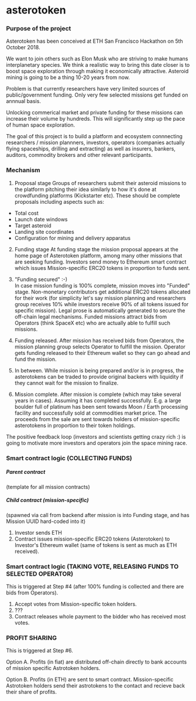 # asterotoken

### Purpose of the project
Asterotoken has been conceived at ETH San Francisco Hackathon on 5th October 2018.

We want to join others such as Elon Musk who are striving to make humans interplanetary species.
We think a realistic way to bring this date closer is to boost space exploration through making it economically attractive.
Asteroid mining is going to be a thing 10-20 years from now.

Problem is that currently researchers have very limited sources of public/government funding. Only very few selected missions get funded on annnual basis.

Unlocking commerical market and private funding for these missions can increase their volume by hundreds. This will significantly step up the pace of human space exploration.

The goal of this project is to build a platform and ecosystem connnecting researchers / mission plannners, investors, operators (companies actually flying spaceships, drilling and extracting) as well as insurers, bankers, auditors, commodity brokers and other relevant participants.  

### Mechanism 
1. Proposal stage
Groups of researchers submit their asteroid missions to the platform pitching their idea similarly to how it's done at crowdfunding platforms (Kickstarter etc). These should be complete proposals including aspects such as:
* Total cost
* Launch date windows
* Target asteroid
* Landing site coordinates
* Configuration for mining and delivery apparatus

2. Funding stage
At funding stage the mission proposal appears at the home page of Asterotoken platform, among many other missions that are seeking funding.
Investors send money to Ethereum smart contract which issues Mission-specific ERC20 tokens in proportion to funds sent.

3. "Funding secured" :-)  
In case mission funding is 100% complete, mission moves into "Funded" stage.
Non-monetary contributors get additional ERC20 tokens allocated for their work (for simplicity let's say mission planning and researchers group receives 10% while investors receive 90% of all tokens issued for specific mission).
Legal prose is automatically generated to secure the off-chain legal mechanisms.
Funded missions attract bids from Operators (think SpaceX etc) who are actually able to fulfill such missions.

4. Funding released.
After mission has received bids from Operators, the mission planning group selects Operator to fulfill the mission.
Operator gets funding released to their Ethereum wallet so they can go ahead and fund the mission.

5. In between.
While mission is being prepared and/or is in progress, the asterotokens can be traded to provide original backers with liquidity if they cannot wait for the mission to finalize. 

6. Mission complete.
After mission is complete (which may take several years in cases). Assuming it has completed successfully. E.g. a large boulder full of platinum has been sent towards Moon / Earth processing facility and successfully sold at commodities market price.
The proceeds from the sale are sent towards holders of mission-specific asterotokens in proportion to their token holdings.

The positive feedback loop (investors and scientists getting crazy rich :) is going to motivate more investors and operators join the space mining race.


### Smart contract logic (COLLECTING FUNDS)

##### Parent contract
(template for all mission contracts)

##### Child contract (mission-specific) 
(spawned via call from backend after mission is into Funding stage, and has Mission UUID hard-coded into it)

1. Investor sends ETH
2. Contract issues mission-specific ERC20 tokens (Asterotoken) to Investor's Ethereum wallet (same of tokens is sent as much as ETH received). 

### Smart contract logic (TAKING VOTE, RELEASING FUNDS TO SELECTED OPERATOR)
This is triggered at Step #4 (after 100% funding is collected and there are bids from Operators). 

1. Accept votes from Mission-specific token holders.
2. ???
3. Contract releases whole payment to the bidder who has received most votes.


### PROFIT SHARING
This is triggered at Step #6. 

Option A. 
Profits (in fiat) are distributed off-chain directly to bank accounts of mission specific Astrotoken holders.

Option B.
Profits (in ETH) are sent to smart contract. 
Mission-specific Astrotoken holders send their astrotokens to the contact and recieve back their share of profits.
